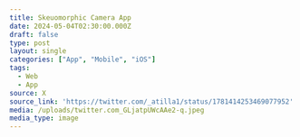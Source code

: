 ```yaml
---
title: Skeuomorphic Camera App
date: 2024-05-04T02:30:00.000Z
draft: false
type: post
layout: single
categories: ["App", "Mobile", "iOS"]
tags:
  - Web
  - App
source: X
source_link: 'https://twitter.com/_atilla1/status/1781414253469077952'
media: /uploads/twitter.com_GLjatpUWcAAe2-q.jpeg
media_type: image
---
```


